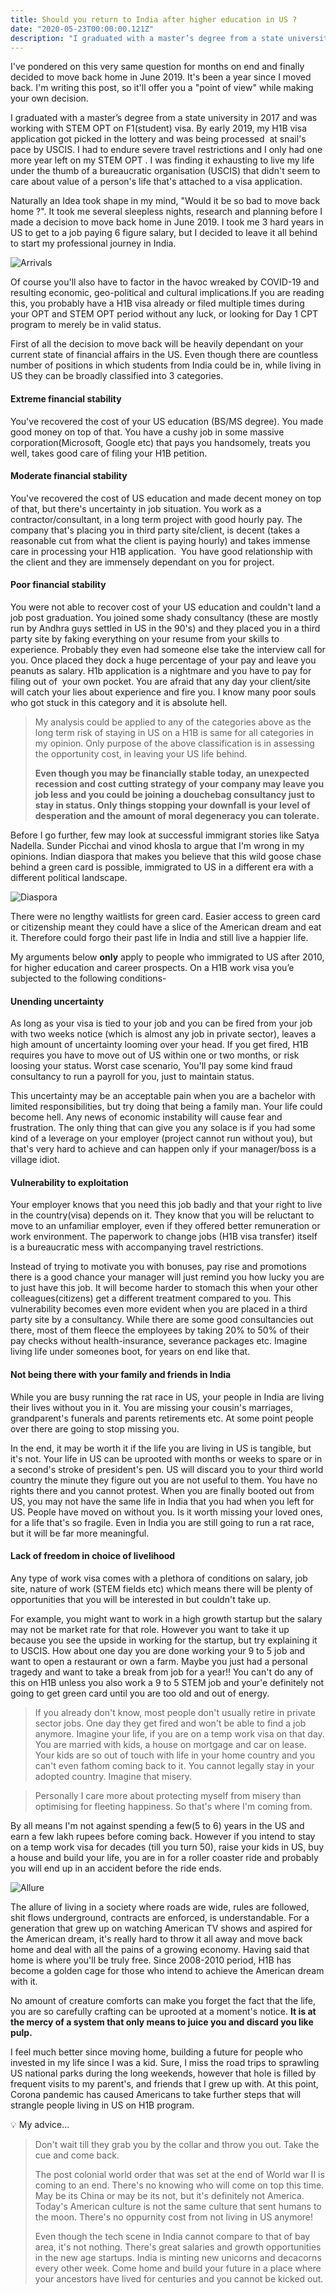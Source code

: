 ```yaml
---
title: Should you return to India after higher education in US ?
date: "2020-05-23T00:00:00.121Z"
description: "I graduated with a master’s degree from a state university in 2017 and was working with STEM OPT on F1(student) visa. By early 2019, my H1B visa application got picked in the lottery and was being processed  at snail's pace by USCIS. I had to endure severe travel restrictions and I only had one more year left on my STEM OPT. Even after my H1B was approved, I decided to move back to India in June 2019. It's been a year since I moved back and I'm writing this post, so it'll offer you a point of view for making your own decision."
---
```


I've pondered on this very same question for months on end and finally decided to move back home in June 2019. It's been a year since I moved back. I'm writing this post, so it'll offer you a "point of view" while making your own decision.

I graduated with a master’s degree from a state university in 2017 and was working with STEM OPT on F1(student) visa. By early 2019, my H1B visa application got picked in the lottery and was being processed  at snail's pace by USCIS. I had to endure severe travel restrictions and I only had one more year left on my STEM OPT . I was finding it exhausting to live my life under the thumb of a bureaucratic organisation (USCIS) that didn't seem to care about value of a person's life that's attached to a visa application. 

Naturally an Idea took shape in my mind, "Would it be so bad to move back home ?". It took me several sleepless nights, research and planning before I made a decision to move back home in June 2019. I took me 3 hard years in US to get to a job paying 6 figure salary, but I decided to leave it all behind to start my professional journey in India.

![Arrivals](./arrivals.jpg)

Of course you'll also have to factor in the havoc wreaked by COVID-19 and resulting economic, geo-political and cultural implications.If you are reading this, you probably have a H1B visa already or filed multiple times during your OPT and STEM OPT period without any luck, or looking for Day 1 CPT program to merely be in valid status. 

First of all the decision to move back will be heavily dependant on your current state of financial affairs in the US. Even though there are countless number of positions in which students from India could be in, while living in US they can be broadly classified into 3 categories.

#### Extreme financial stability
You've recovered the cost of your US education (BS/MS degree). You made good money on top of that. You have a cushy job in some massive corporation(Microsoft, Google etc) that pays you handsomely, treats you well, takes good care of filing your H1B petition.

#### Moderate financial stability
You've recovered the cost of US education and made decent money on top of that, but there's uncertainty in job situation. You work as a contractor/consultant, in a long term project with good hourly pay. The company that's placing you in third party site/client, is decent (takes a reasonable cut from what the client is paying hourly) and takes immense care in processing your H1B application.  You have good relationship with the client and they are immensely dependant on you for project.

#### Poor financial stability
You were not able to recover cost of your US education and couldn't land a job post graduation. You joined some shady consultancy (these are mostly run by Andhra guys settled in US in the 90's) and they placed you in a third party site by faking everything on your resume from your skills to experience. Probably they even had someone else take the interview call for you. Once placed they dock a huge percentage of your pay and leave you peanuts as salary. H1b application is a nightmare and you have to pay for filing out of  your own pocket. You are afraid that any day your client/site will catch your lies about experience and fire you. I know many poor souls who got stuck in this category and it is absolute hell.

> My analysis could be applied to any of the categories above as the long term risk of staying in US on a H1B is same for all categories in my opinion. Only purpose of the above classification is in assessing the opportunity cost, in leaving your US life behind. 
>
> **Even though you may be financially stable today, an unexpected recession and cost cutting strategy of your company may leave you job less and you could be joining a douchebag consultancy just to stay in status. Only things stopping your downfall is your level of desperation and the amount of moral degeneracy you can tolerate.**

Before I go further, few may look at successful immigrant stories like Satya Nadella. Sunder Picchai and vinod khosla to argue that I'm wrong in my opinions. Indian diaspora that makes you believe that this wild goose chase behind a green card is possible, immigrated to US in a different era with a different political landscape. 

![Diaspora](./diaspora.png)

There were no lengthy waitlists for green card. Easier access to green card or citizenship meant they could have a slice of the American dream and eat it. Therefore could forgo their past life in India and still live a happier life. 

My arguments below **only** apply to people who immigrated to US after 2010, for higher education and career prospects. On a H1B work visa you’e subjected to the following conditions-

#### Unending uncertainty
As long as your visa is tied to your job and you can be fired from your job with two weeks notice (which is almost any job in private sector), leaves a high amount of uncertainty looming over your head. If you get fired, H1B requires you have to move out of US within one or two months, or risk loosing your status. Worst case scenario, You'll pay some kind fraud consultancy to run a payroll for you, just to maintain status. 

This uncertainty may be an acceptable pain when you are a bachelor with limited responsibilities, but try doing that being a family man. Your life could become hell. Any news of economic instability will cause fear and frustration. The only thing that can give you any solace is if you had some kind of a leverage on your employer (project cannot run without you), but that's very hard to achieve and can happen only if your manager/boss is a village idiot.

#### Vulnerability to exploitation 
Your employer knows that you need this job badly and that your right to live in the country(visa) depends on it. They know that you will be reluctant to move to an unfamiliar employer, even if they offered better remuneration or work environment. The paperwork to change jobs (H1B visa transfer) itself is a bureaucratic mess with accompanying travel restrictions. 

Instead of trying to motivate you with bonuses, pay rise and promotions there is a good chance your manager will just remind you how lucky you are to just have this job. It will become harder to stomach this when your other colleagues(citizens) get a different treatment compared to you. This vulnerability becomes even more evident when you are placed in a third party site by a consultancy. While there are some good consultancies out there, most of them fleece the employees by taking 20% to 50% of their pay checks without health-insurance, severance packages etc. Imagine living life under someones boot, for years on end like that.

#### Not being there with your family and friends in India
While you are busy running the rat race in US, your people in India are living their lives without you in it. You are missing your cousin's marriages, grandparent's funerals and parents retirements etc. At some point people over there are going to stop missing you. 

In the end, it may be worth it if the life you are living in US is tangible, but it's not. Your life in US can be uprooted with months or weeks to spare or in a second's stroke of president's pen. US will discard you to your third world country the minute they figure out you are not useful to them. You have no rights there and you cannot protest. When you are finally booted out from US, you may not have the same life in India that you had when you left for US. People have moved on without you. Is it worth missing your loved ones, for a life that's so fragile. Even in India you are still going to run a rat race, but it will be far more meaningful.

#### Lack of freedom in choice of livelihood
Any type of work visa comes with a plethora of conditions on salary, job site, nature of work (STEM fields etc) which means there will be plenty of opportunities that you will be interested in but couldn't take up. 

For example, you might want to work in a high growth startup but the salary may not be market rate for that role. However you want to take it up because you see the upside in working for the startup, but try explaining it to USCIS. How about one day you are done working your 9 to 5 job and want to open a restaurant or own a farm. Maybe you just had a personal tragedy and want to take a break from job for a year!! You can't do any of this on H1B unless you also work a 9 to 5 STEM job and your'e definitely not going to get green card until you are too old and out of energy.

> If you already don't know, most people don't usually retire in private sector jobs. One day they get fired and won't be able to find a job anymore. Imagine your life, if you are on a temp work visa on that day. You are married with kids, a house on mortgage and car on lease. Your kids are so out of touch with life in your home country and you can't even fathom coming back to it. You cannot legally stay in your adopted country. Imagine that misery.

> Personally I care more about protecting myself from misery than optimising for fleeting happiness. So that's where I'm coming from.

By all means I'm not against spending a few(5 to 6) years in the US and earn a few lakh rupees before coming back. However if you intend to stay on a temp work visa for decades (till you turn 50), raise your kids in US, buy a house and build your life, you are in for a roller coaster ride and probably you will end up in an accident before the ride ends. 

![Allure](./allure.png)

The allure of living in a society where roads are wide, rules are followed, shit flows underground, contracts are enforced, is understandable. For a generation that grew up on watching American TV shows and aspired for the American dream, it's really hard to throw it all away and move back home and deal with all the pains of a growing economy. Having said that home is where you'll be truly free. Since 2008-2010 period, H1B has become a golden cage for those who intend to achieve the American dream with it. 

No amount of creature comforts can make you forget the fact that the life, you are so carefully crafting can be uprooted at a moment's notice. **It is at the mercy of a system that only means to juice you and discard you like pulp.**

I feel much better since moving home, building a future for people who invested in my life since I was a kid. Sure, I miss the road trips to sprawling US national parks during the long weekends, however that hole is filled by frequent visits to my parent's, and friends that I grew up with. At this point, Corona pandemic has caused Americans to take further steps that will strangle people living in US on H1B program. 

💡 My advice...

> Don't wait till they grab you by the collar and throw you out. Take the cue and come back.
> 
> The post colonial world order that was set at the end of World war II is coming to an end. There's no knowing who will come on top this time. May be its China or may be its not, but it's definitely not America. Today's American culture is not the same culture that sent humans to the moon. There's no oppurnity cost from not living in US anymore!
>
> Even though the tech scene in India cannot compare to that of bay area, it's not nothing. There's great salaries and growth opportunities in the new age startups. India is minting new unicorns and decacorns every other week. Come home and build your future in a place where your ancestors have lived for centuries and you cannot be kicked out.
